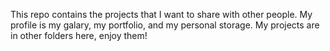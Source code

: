 This repo contains the projects that I want to share with other people.
My profile is my galary, my portfolio, and my personal storage.
My projects are in other folders here, enjoy them!
